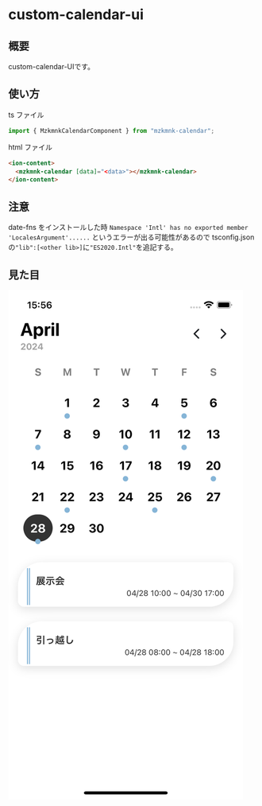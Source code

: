 # custom-calendar-ui

## 概要

custom-calendar-UIです。

## 使い方

ts ファイル

```ts
import { MzkmnkCalendarComponent } from "mzkmnk-calendar";
```

html ファイル

```html
<ion-content>
  <mzkmnk-calendar [data]="<data>"></mzkmnk-calendar>
</ion-content>
```

## 注意

date-fns をインストールした時
`Namespace 'Intl' has no exported member 'LocalesArgument'......`
というエラーが出る可能性があるので
tsconfig.json の`"lib":[<other lib>]`に`"ES2020.Intl"`を追記する。

## 見た目

![alt text](photoData/Calendar.png)
